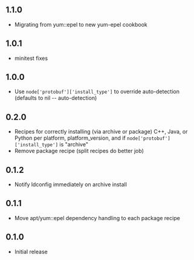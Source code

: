 ## 1.1.0

* Migrating from yum::epel to new yum-epel cookbook

## 1.0.1

* minitest fixes

## 1.0.0

* Use `node['protobuf']['install_type']` to override auto-detection (defaults to nil -- auto-detection)

## 0.2.0

* Recipes for correctly installing (via archive or package) C++, Java, or Python per platform, platform_version, and if `node['protobuf']['install_type']` is "archive"
* Remove package recipe (split recipes do better job)

## 0.1.2

* Notify ldconfig immediately on archive install

## 0.1.1

* Move apt/yum::epel dependency handling to each package recipe

## 0.1.0

* Initial release

